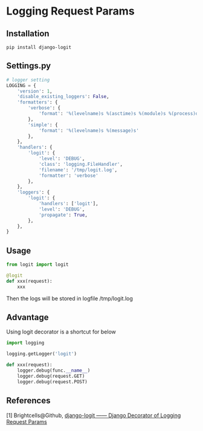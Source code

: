 # Logging Request Params

## Installation

```shell
pip install django-logit
```

## Settings.py

```python
# logger setting
LOGGING = {
    'version': 1,
    'disable_existing_loggers': False,
    'formatters': {
        'verbose': {
            'format': '%(levelname)s %(asctime)s %(module)s %(process)d %(thread)d %(message)s'
        },
        'simple': {
            'format': '%(levelname)s %(message)s'
        },
    },
    'handlers': {
        'logit': {
            'level': 'DEBUG',
            'class': 'logging.FileHandler',
            'filename': '/tmp/logit.log',
            'formatter': 'verbose'
        },
    },
    'loggers': {
        'logit': {
            'handlers': ['logit'],
            'level': 'DEBUG',
            'propagate': True,
        },
    },
}
```
## Usage

```python
from logit import logit

@logit
def xxx(request):
    xxx
```
Then the logs will be stored in logfile /tmp/logit.log

## Advantage

Using logit decorator is a shortcut for below

```python
import logging

logging.getLogger('logit')

def xxx(request):
    logger.debug(func.__name__)
    logger.debug(request.GET)
    logger.debug(request.POST)
```
## References

[1] Brightcells@Github, [django-logit —— Django Decorator of Logging Request Params](https://github.com/Brightcells/django-logit)

